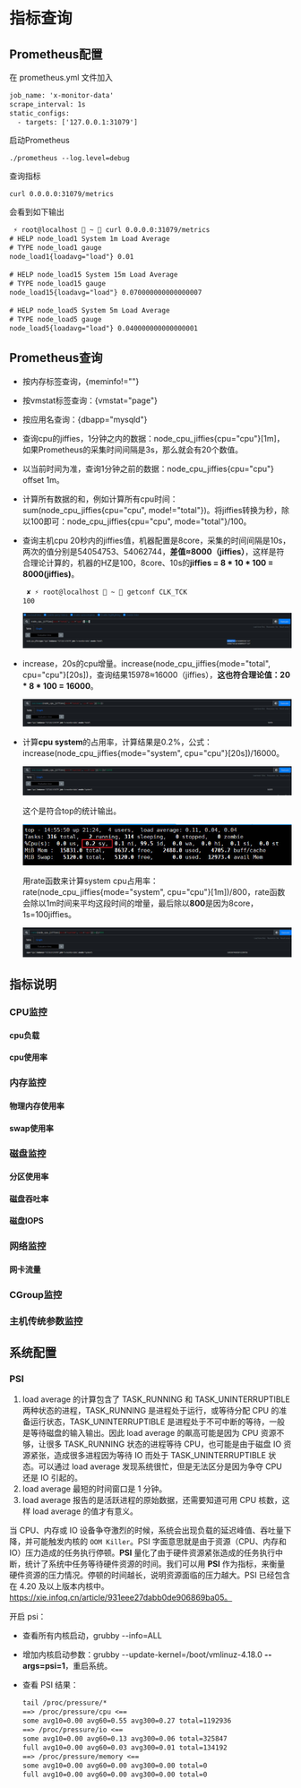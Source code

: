 # 指标查询

## Prometheus配置

在 prometheus.yml 文件加入

```
job_name: 'x-monitor-data'
scrape_interval: 1s
static_configs:
  - targets: ['127.0.0.1:31079']
```

启动Prometheus

```
./prometheus --log.level=debug
```

查询指标

```
curl 0.0.0.0:31079/metrics
```

会看到如下输出

```
 ⚡ root@localhost  ~  curl 0.0.0.0:31079/metrics
# HELP node_load1 System 1m Load Average
# TYPE node_load1 gauge
node_load1{loadavg="load"} 0.01

# HELP node_load15 System 15m Load Average
# TYPE node_load15 gauge
node_load15{loadavg="load"} 0.070000000000000007

# HELP node_load5 System 5m Load Average
# TYPE node_load5 gauge
node_load5{loadavg="load"} 0.040000000000000001
```

## Prometheus查询

- 按内存标签查询，{meminfo!=""}

- 按vmstat标签查询：{vmstat="page"}

- 按应用名查询：{dbapp="mysqld"}

- 查询cpu的jiffies，1分钟之内的数据：node_cpu_jiffies{cpu="cpu"}[1m]，如果Prometheus的采集时间间隔是3s，那么就会有20个数值。

- 以当前时间为准，查询1分钟之前的数据：node_cpu_jiffies{cpu="cpu"} offset 1m。

- 计算所有数据的和，例如计算所有cpu时间：sum(node_cpu_jiffies{cpu="cpu", mode!="total"})。将jiffies转换为秒，除以100即可：node_cpu_jiffies{cpu="cpu", mode="total"}/100。

- 查询主机cpu 20秒内的jiffies值，机器配置是8core，采集的时间间隔是10s，两次的值分别是54054753、54062744，**差值≈8000（jiffies）**，这样是符合理论计算的，机器的HZ是100，8core、10s的**jiffies = 8 * 10 * 100 = 8000(jiffies)**。

  ```
   ✘ ⚡ root@localhost  ~  getconf CLK_TCK
  100
  ```

  ![prometheus-timerange](./img/prometheus-timerange.jpg)

- increase，20s的cpu增量。increase(node_cpu_jiffies{mode="total", cpu="cpu"}[20s])，查询结果15978≈16000（jiffies），**这也符合理论值：20 * 8 * 100 = 16000**。

  ![prometheus-increase](./img/prometheus-increase.jpg)

- 计算**cpu system**的占用率，计算结果是0.2%，公式：increase(node_cpu_jiffies{mode="system", cpu="cpu"}[20s])/16000。

  ![prometheus-system-usage](./img/prometheus-system-usage.jpg)

  这个是符合top的统计输出。

  ![top-cpu-sys-usage](./img/top-cpu-sys-usage.jpg)
  
  用rate函数来计算system cpu占用率：rate(node_cpu_jiffies{mode="system", cpu="cpu"}[1m])/800，rate函数会除以1m时间来平均这段时间的增量，最后除以**800**是因为8core，1s=100jiffies。
  
  ![prometheus-cpu-sys-usage-rate](./img/prometheus-cpu-sys-usage-rate.jpg)

## 指标说明

### CPU监控

#### cpu负载

#### cpu使用率

### 内存监控

#### 物理内存使用率

#### swap使用率

### 磁盘监控

#### 分区使用率

#### 磁盘吞吐率

#### 磁盘IOPS

### 网络监控

#### 网卡流量

### CGroup监控

### 主机传统参数监控

## 系统配置

### PSI

1. load average 的计算包含了 TASK_RUNNING 和 TASK_UNINTERRUPTIBLE 两种状态的进程，TASK_RUNNING 是进程处于运行，或等待分配 CPU 的准备运行状态，TASK_UNINTERRUPTIBLE 是进程处于不可中断的等待，一般是等待磁盘的输入输出。因此 load average 的飙高可能是因为 CPU 资源不够，让很多 TASK_RUNNING 状态的进程等待 CPU，也可能是由于磁盘 IO 资源紧张，造成很多进程因为等待 IO 而处于 TASK_UNINTERRUPTIBLE 状态。可以通过 load average 发现系统很忙，但是无法区分是因为争夺 CPU 还是 IO 引起的。
2. load average 最短的时间窗口是 1 分钟。
3. load average 报告的是活跃进程的原始数据，还需要知道可用 CPU 核数，这样 load average 的值才有意义。

当 CPU、内存或 IO 设备争夺激烈的时候，系统会出现负载的延迟峰值、吞吐量下降，并可能触发内核的 `OOM Killer`。PSI 字面意思就是由于资源（CPU、内存和 IO）压力造成的任务执行停顿。**PSI** 量化了由于硬件资源紧张造成的任务执行中断，统计了系统中任务等待硬件资源的时间。我们可以用 **PSI** 作为指标，来衡量硬件资源的压力情况。停顿的时间越长，说明资源面临的压力越大。PSI 已经包含在 4.20 及以上版本内核中。https://xie.infoq.cn/article/931eee27dabb0de906869ba05。

开启 psi：

- 查看所有内核启动，grubby --info=ALL

- 增加内核启动参数：grubby --update-kernel=/boot/vmlinuz-4.18.0 **--args=psi=1**，重启系统。

- 查看 PSI 结果：

  ```
  tail /proc/pressure/*
  ==> /proc/pressure/cpu <==
  some avg10=0.00 avg60=0.55 avg300=0.27 total=1192936
  ==> /proc/pressure/io <==
  some avg10=0.00 avg60=0.13 avg300=0.06 total=325847
  full avg10=0.00 avg60=0.03 avg300=0.01 total=134192
  ==> /proc/pressure/memory <==
  some avg10=0.00 avg60=0.00 avg300=0.00 total=0
  full avg10=0.00 avg60=0.00 avg300=0.00 total=0
  ```

  





